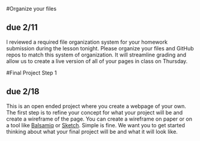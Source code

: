#Organize your files
## due 2/11

I reviewed a required file organization system for your homework submission during the lesson tonight. Please organize your files and GitHub repos to match this system of organization. It will streamline grading and allow us to create a live version of all of your pages in class on Thursday.

#Final Project Step 1
## due 2/18

This is an open ended project where you create a webpage of your own. The first step is to refine your concept for what your project will be and create a wireframe of the page. You can create a wireframe on paper or on a tool like [Balsamiq](https://balsamiq.com/products/mockups/) or [Sketch](http://www.sketchapp.com/). Simple is fine. We want you to get started thinking about what your final project will be and what it will look like.

